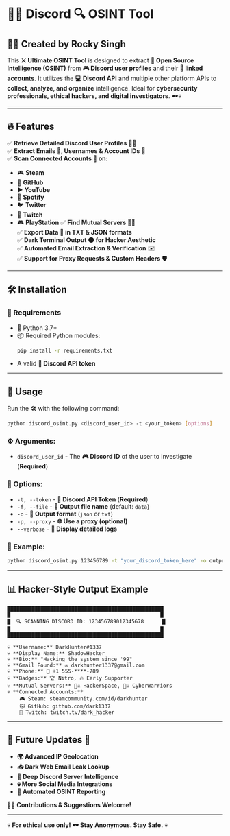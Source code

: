 # 🕵️‍♂️ Discord 🔍 OSINT Tool

## 🏴‍☠️ Created by Rocky Singh

This **⚔️ Ultimate OSINT Tool** is designed to extract **🔎 Open Source Intelligence (OSINT)** from **🎮 Discord user profiles** and their **🔗 linked accounts**. It utilizes the **💻 Discord API** and multiple other platform APIs to **collect, analyze, and organize** intelligence. Ideal for **cybersecurity professionals, ethical hackers, and digital investigators**. 🕶️💀

---

## 🔥 Features
✅ **Retrieve Detailed Discord User Profiles** 🏴‍☠️  
✅ **Extract Emails 📧, Usernames & Account IDs** 🔎  
✅ **Scan Connected Accounts 🔗 on:**
   - 🎮 **Steam**
   - 🐙 **GitHub**
   - ▶️ **YouTube**
   - 🎵 **Spotify**
   - 🐦 **Twitter**
   - 🎥 **Twitch**
   - 🎮 **PlayStation**
✅ **Find Mutual Servers 🏴‍☠️**  
✅ **Export Data 📂 in TXT & JSON formats**  
✅ **Dark Terminal Output 🌑 for Hacker Aesthetic**  
✅ **Automated Email Extraction & Verification** ✉️  
✅ **Support for Proxy Requests & Custom Headers** 🛡️  

---

## 🛠️ Installation
### 📌 Requirements
- 🐍 Python 3.7+
- 📦 Required Python modules:
  ```sh
  pip install -r requirements.txt
  ```
- A valid **🔐 Discord API token**

---

## 🚀 Usage
Run the 🛠️ with the following command:

```sh
python discord_osint.py <discord_user_id> -t <your_token> [options]
```

### ⚙️ Arguments:
- `discord_user_id` - The **🎮 Discord ID** of the user to investigate (**Required**)

### 🔧 Options:
- `-t, --token` - **🔑 Discord API Token** (**Required**)
- `-f, --file` - **💾 Output file name** (default: `data`)
- `-o` - **📂 Output format** (`json` or `txt`)
- `-p, --proxy` - **🌐 Use a proxy (optional)**
- `--verbose` - **📢 Display detailed logs**

### 📖 Example:
```sh
python discord_osint.py 123456789 -t "your_discord_token_here" -o output.txt --verbose
```

---

## 📊 Hacker-Style Output Example
```
███████████████████████████████████████████████████
█                                                 █
█  🔍 SCANNING DISCORD ID: 123456789012345678      █
█                                                 █
███████████████████████████████████████████████████

💀 **Username:** DarkHunter#1337  
💀 **Display Name:** ShadowHacker  
💀 **Bio:** "Hacking the system since '99"  
💀 **Gmail Found:** ✉️ darkhunter1337@gmail.com  
💀 **Phone:** 📱 +1 555-****-789  
💀 **Badges:** 🏆 Nitro, 🔥 Early Supporter  
💀 **Mutual Servers:** 🏴‍☠️ HackerSpace, 🏴‍☠️ CyberWarriors  
💀 **Connected Accounts:**  
    🎮 Steam: steamcommunity.com/id/darkhunter  
    🐱 GitHub: github.com/dark1337  
    🎥 Twitch: twitch.tv/dark_hacker  
```

---

## 📡 Future Updates 🚀
- **🌍 Advanced IP Geolocation**
- **📥 Dark Web Email Leak Lookup**
- **📡 Deep Discord Server Intelligence**
- **💀 More Social Media Integrations**
- **🚀 Automated OSINT Reporting**

👨‍💻 **Contributions & Suggestions Welcome!**

---

💀 **For ethical use only! 🕶️ Stay Anonymous. Stay Safe.** 💀
